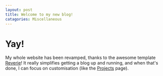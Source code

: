 ```yaml
---
layout: post
title: Welcome to my new blog!
catagories: Miscellaneous
---
```


# Yay!

My whole website has been revamped, thanks to the awesome template [Reverie](https://github.com/amitmerchant1990/reverie)!
It really simplifies getting a blog up and running, and when that's done, I can focus on customisation (like the [Projects](/projects) page).
